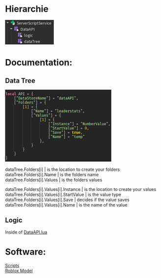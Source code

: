 # Hierarchie
![Preview](Hierarchie.png)

# Documentation:
## Data Tree
![Preview](dataTree.png)

dataTree.Folders[i] | is the location to create your folders  
dataTree.Folders[i].Name | is the folders name  
dataTree.Folders[i].Values | is the folders values  

dataTree.Folders[i].Values[i].Instance | is the location to create your values  
dataTree.Folders[i].Values[i].StartValue | is the value type  
dataTree.Folders[i].Values[i].Save  | decides if the value saves  
dataTree.Folders[i].Values[i].Name | is the name of the value  

## Logic
Inside of [DataAPI.lua](./scripts/DataAPI.lua)

# Software:
[Scripts](./scripts)  
[Roblox Model](https://create.roblox.com/store/asset/115458272351878/DataAPI)
